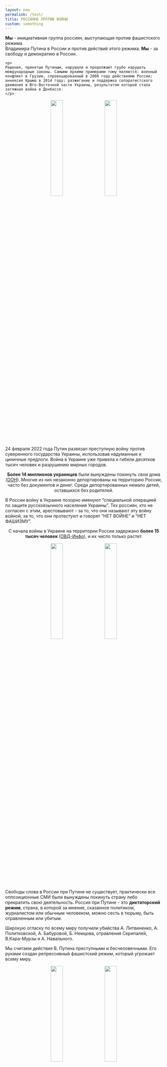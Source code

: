 ```yaml
---
layout: new
permalink: /test/
title: РОССИЯНЕ ПРОТИВ ВОЙНЫ
custom: something
---
```


<div class="p2"><div data-aos="fade-down">
    <p><b>Мы</b> - инициативная группа россиян, выступающая против фашистского режима <br> Владимира Путина в России и против действий этого режима. <b>Мы</b> - за свободу и демократию в России.</p>
    
    <p>
    Решения, принятые Путиным, нарушали и продолжают грубо нарушать международные законы. Самыми яркими примерами тому являются: военный конфликт в Грузии, спровоцированный в 2008 году действиями России; аннексия Крыма в 2014 году; разжигание и поддержка сепаратистского движения в Юго-Восточной части Украины, результатом которой стала затяжная война в Донбассе.
    </p>
</div></div>

<div class="photo1"><p align="center">
  <a href="https://www.instagram.com/p/CbrD7KMrMLR/" target="_blank"><img src="../assets/20220514-091636.jpg" width="28%"/></a>&emsp;&emsp;
  <a href="https://www.instagram.com/p/CciKdwBLV0E/" target="_blank"><img src="../assets/20220514-092141.jpg" width="28%"/></a>
</p></div>

<div class="p2"><div data-aos="fade-right"><p>
    24 февраля 2022 года Путин развязал преступную войну против суверенного государства Украины, использовав надуманные и циничные предлоги. Война в Украине уже привела к гибели десятков тысяч человек и разрушению мирных городов.
</p></div></div>

<div data-aos="zoom-out"><div class="p1">
  <p><center>
    <b>Более 14 миллионов украинцев</b> были вынуждены покинуть свои дома (<a href="https://reliefweb.int/report/ukraine/statement-amin-awad-assistant-secretary-general-and-united-nations-crisis-coordinator-ukraine-marking-100-days-onset-russian-invasion-ukraine-24-february#:~:text=In%20just%20over%20three%20months,future%20hangs%20in%20the%20balance.">ООН</a>). Многие из них незаконно депортированы на территорию России, часто без документов и денег. Среди депортированных немало детей, оставшихся без родителей.
  </center></p>
</div></div>

<div class="p2"><div data-aos="fade-right">
<p>В России войну в Украине позорно именуют “специальной операцией по защите русскоязычного населения Украины”. Тех россиян, кто не согласен с этим, арестовывают - за то, что они называют эту войну войной, за то, что они протестуют и говорят “НЕТ ВОЙНЕ” и “НЕТ ФАШИЗМУ”.</p>
</div></div>

<div data-aos="zoom-out"><div class="p1">
<p><center>С начала войны в Украине на территории России задержано <b>более 15 тысяч человек</b> (<a href="https://ovdinfo.org/">ОВД-Инфо</a>), и их число только растет.</center></p>
</div></div>

<p align="center">
  <a href="https://www.instagram.com/p/Cb9Zf3dL-AO/" target="_blank"><img src="../assets/20220514-091932.jpg" width="28%"/></a>&emsp;&emsp;
  <a href="https://www.instagram.com/p/Ca5H5qPhGjd/" target="_blank"><img src="../assets/20220514-091128.jpg" width="28%"/></a>
</p>


<div class="p2"><div data-aos="fade-right">
<p>Свободы слова в России при Путине не существует, практически все оппозиционные СМИ были вынуждены покинуть страну либо прекратить свою деятельность. Россия при Путине - это <b>диктаторский режим</b>, страна, в которой за мнение, сказанное политиком, журналистом или обычным человеком, можно сесть в тюрьму, быть отравленным или убитым.</p>
</div></div>

<div data-aos="zoom-out">
<div class="p1">
  <p>Широкую огласку по всему миру получили убийства А. Литвиненко, А. Политковской, А. Бабуровой, Б. Немцова, отравления Скрипалей, В.Кара-Мурзы и А. Навального.</p></div></div>

<div class="p2">
<div data-aos="fade-right"><p>Мы считаем действия В. Путина преступными и бесчеловечными. Его руками создан репрессивный фашистский режим, который угрожает всему миру.</p></div></div>

<p align="center">
  <a href="https://www.instagram.com/p/CbFqv61pRBm/" target="_blank"><img src="../assets/20220514-091305.jpg" width="28%"/></a>&emsp;&emsp;
  <a href="https://www.instagram.com/p/CbaMH2oFigK/" target="_blank"><img src="../assets/20220514-091357.jpg" width="28%"/></a>
</p>

<div class="p2"><div data-aos="fade-right">
<p>Символом <b>свободы и демократии</b> для нас, россиян, является <b>бело-сине-белый</b> флаг ⚪️🔵⚪️, с которым мы выходим на митинги. Более подробную информацию об этом флаге можно найти на этом <a href="https://whitebluewhite.info/korean">сайте</a>.</p><p>Информация о наших митингах выкладывается в <a href="https://www.instagram.com/voicesinkorea/">Инстаграм</a>.</p>
</div></div>
